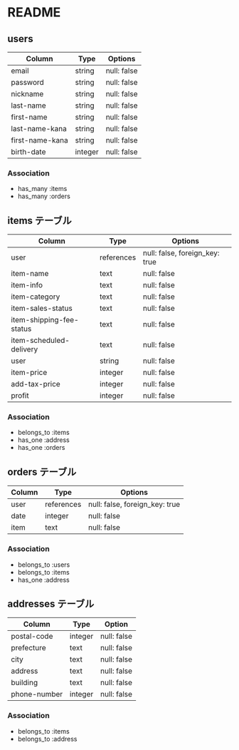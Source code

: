 # README

## users

| Column          | Type    | Options     |
|-----------------|---------|-------------|
| email           | string  | null: false |
| password        | string  | null: false |
| nickname        | string  | null: false |
| last-name       | string  | null: false |
| first-name      | string  | null: false |
| last-name-kana  | string  | null: false |
| first-name-kana | string  | null: false |
| birth-date      | integer | null: false |

### Association

- has_many :items
- has_many :orders

## items テーブル

| Column                   | Type           | Options                        |
|--------------------------|----------------|--------------------------------|
| user                     | references     | null: false, foreign_key: true |
| item-name                | text           | null: false                    |
| item-info                | text           | null: false                    |
| item-category            | text           | null: false                    |
| item-sales-status        | text           | null: false                    |
| item-shipping-fee-status | text           | null: false                    |
| item-scheduled-delivery  | text           | null: false                    |
| user                     | string         | null: false                    |
| item-price               | integer        | null: false                    |
| add-tax-price            | integer        | null: false                    |
| profit                   | integer        | null: false                    |

### Association

- belongs_to :items
- has_one :address
- has_one :orders

## orders テーブル

| Column | Type       | Options                        |
|--------|------------|--------------------------------|
| user   | references | null: false, foreign_key: true |
| date   | integer    | null: false                    |
| item   | text       | null: false                    |

### Association

- belongs_to :users
- belongs_to :items
- has_one :address

## addresses テーブル

| Column       | Type    | Option      |
|--------------|---------|-------------|
| postal-code  | integer | null: false |
| prefecture   | text    | null: false |
| city         | text    | null: false |
| address      | text    | null: false |
| building     | text    | null: false |
| phone-number | integer | null: false |

### Association

- belongs_to :items
- belongs_to :address